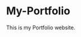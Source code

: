 # My-Portfolio
This is my Portfolio website.
         
        
         
               
         
    
       
    
          
     
       
     
   
